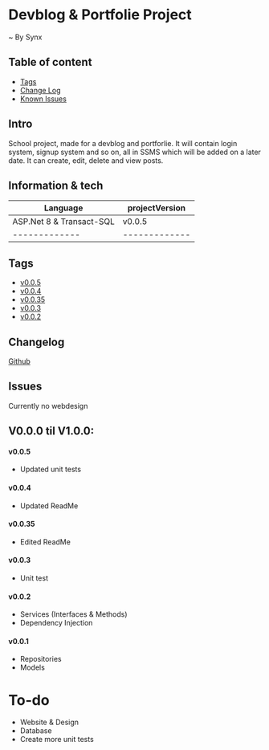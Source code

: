 ﻿# Devblog & Portfolie Project

~ By Synx

## Table of content
* [Tags](#Tags)
* [Change Log](#Changelog)
* [Known Issues](#Issues)

## Intro
School project, made for a devblog and portforlie.
It will contain login system, signup system and so on, all in SSMS which will be added on a later date.
It can create, edit, delete and view posts.

## Information & tech

|    Language   | projectVersion| 
| ------------- | ------------- |
|    ASP.Net 8 & Transact-SQL |       v0.0.5     |
| ------------- | ------------- |

## Tags
* [v0.0.5](https://github.com/SynxEU/Devblog/releases/tag/v0.0.5)
* [v0.0.4](https://github.com/SynxEU/Devblog/releases/tag/v0.0.4)
* [v0.0.35](https://github.com/SynxEU/Devblog/releases/tag/v0.0.35)
* [v0.0.3](https://github.com/SynxEU/Devblog/releases/tag/v0.0.3)
* [v0.0.2](https://github.com/SynxEU/Devblog/releases/tag/v0.0.2)

## Changelog
[Github](https://github.com/SynxEU/Devblog/commits/master/)

## Issues
Currently no webdesign

## V0.0.0 til V1.0.0:

#### v0.0.5
* Updated unit tests

#### v0.0.4
* Updated ReadMe

#### v0.0.35
* Edited ReadMe

#### v0.0.3
* Unit test

#### v0.0.2
* Services (Interfaces & Methods) 
* Dependency Injection 

#### v0.0.1
* Repositories 
* Models 

# To-do

* Website & Design
* Database
* Create more unit tests
